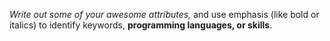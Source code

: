 *Write out some of your awesome attributes,* and use emphasis (like bold or italics) to identify keywords, __programming languages, or skills__. 
